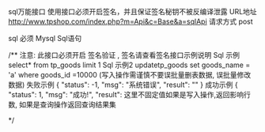 sql万能接口
使用接口必须开启签名，并且保证签名秘钥不被反编译泄露
URL地址
http://www.tpshop.com/index.php?m=Api&c=Base&a=sqlApi
请求方式
post
 
sql
必须
Mysql Sql语句

/**
注意: 此接口必须开启 签名验证 , 签名请查看签名接口示例说明
Sql 示例  select* from tp_goods limit 1
Sql 示例2  updatetp_goods set goods_name = 'a' where goods_id =10000
(写入操作需谨慎不要误批量删表数据, 误批量修改数据)
失败示例
{
    "status": -1,
    "msg": "系统错误",
    "result": ""
}
成功示例
{
   "status": 1,
   "msg": "成功!",
   "result":  这里不固定值如果是写入操作,返回影响行数, 如果是查询操作返回查询结果集
         
*/